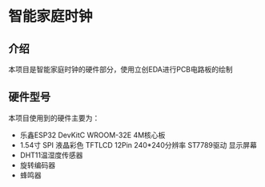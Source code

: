 # 智能家庭时钟

## 介绍

本项目是智能家庭时钟的硬件部分，使用立创EDA进行PCB电路板的绘制

## 硬件型号

本项目使用到的硬件主要为：

- 乐鑫ESP32 DevKitC WROOM-32E 4M核心板
- 1.54寸 SPI 液晶彩色 TFTLCD 12Pin 240*240分辨率 ST7789驱动 显示屏幕
- DHT11温湿度传感器
- 旋转编码器
- 蜂鸣器

